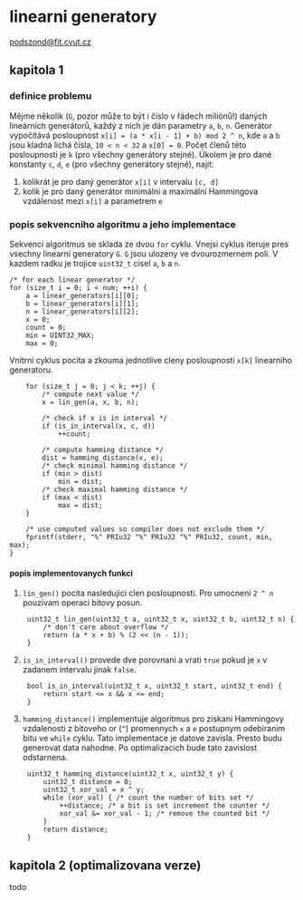linearni generatory
===================

<podszond@fit.cvut.cz>

kapitola 1
----------

### definice problemu ###

Mějme několik (`G`, pozor může to být i číslo v řádech miliónů!) daných
lineárních generátorů, každý z nich je dán parametry `a`, `b`, `n`. Generátor
vypočítává posloupnost `x[i] = (a * x[i - 1] + b) mod 2 ^ n`, kde `a` a `b`
jsou kladná lichá čísla, `10 < n < 32` a `x[0] = 0`. Počet členů této
posloupnosti je `k` (pro všechny generátory stejné). Úkolem je pro dané
konstanty `c`, `d`, `e` (pro všechny generátory stejné), najít:

1. kolikrát je pro daný generátor `x[i]` v intervalu `[c, d]`
2. kolik je pro daný generátor minimální a maximální Hammingova vzdálenost
    mezi `x[i]` a parametrem `e`

### popis sekvencniho algoritmu a jeho implementace ###

Sekvenci algoritmus se sklada ze dvou `for` cyklu. Vnejsi cyklus iteruje
pres vsechny linearni generatory `G`. `G` jsou ulozeny ve
dvourozmernem poli. V kazdem radku je trojice `uint32_t` cisel `a`, `b` a
`n`.

    /* for each linear generator */
    for (size_t i = 0; i < num; ++i) {
        a = linear_generators[i][0];
        b = linear_generators[i][1];
        n = linear_generators[i][2];
        x = 0;
        count = 0;
        min = UINT32_MAX;
        max = 0;

Vnitrni cyklus pocita a zkouma jednotlive cleny posloupnosti `x[k]`
linearniho generatoru.

        for (size_t j = 0; j < k; ++j) {
            /* compute next value */
            x = lin_gen(a, x, b, n);

            /* check if x is in interval */
            if (is_in_interval(x, c, d))
                ++count;

            /* compute hamming distance */
            dist = hamming_distance(x, e);
            /* check minimal hamming distance */
            if (min > dist)
                min = dist;
            /* check maximal hamming distance */
            if (max < dist)
                max = dist;
        }

        /* use computed values so compiler does not exclude them */
        fprintf(stderr, "%" PRIu32 "%" PRIu32 "%" PRIu32, count, min, max);
    }

#### popis implementovanych funkci ####

1. `lin_gen()` pocita nasledujici clen posloupnosti. Pro umocneni
    `2 ^ n` pouzivam operaci bitovy posun.

        uint32_t lin_gen(uint32_t a, uint32_t x, uint32_t b, uint32_t n) {
            /* don't care about overflow */
            return (a * x + b) % (2 << (n - 1));
        }

2. `is_in_interval()` provede dve porovnani a vrati `true`
    pokud je `x` v zadanem intervalu jinak `false`.

        bool is_in_interval(uint32_t x, uint32_t start, uint32_t end) {
            return start <= x && x <= end;
        }

3. `hamming_distance()` implementuje algoritmus pro ziskani
    Hammingovy vzdalenosti z bitoveho or (`^`) promennych `x` a `e`
    postupnym odebiranim bitu ve `while` cyklu. Tato implementace je datove
    zavisla. Presto budu generovat data nahodne. Po optimalizacich bude
    tato zavislost odstarnena.

        uint32_t hamming_distance(uint32_t x, uint32_t y) {
            uint32_t distance = 0;
            uint32_t xor_val = x ^ y;
            while (xor_val) { /* count the number of bits set */
                ++distance; /* a bit is set increment the counter */
                xor_val &= xor_val - 1; /* remove the counted bit */
            }
            return distance;
        }

kapitola 2 (optimalizovana verze)
---------------------------------

todo
